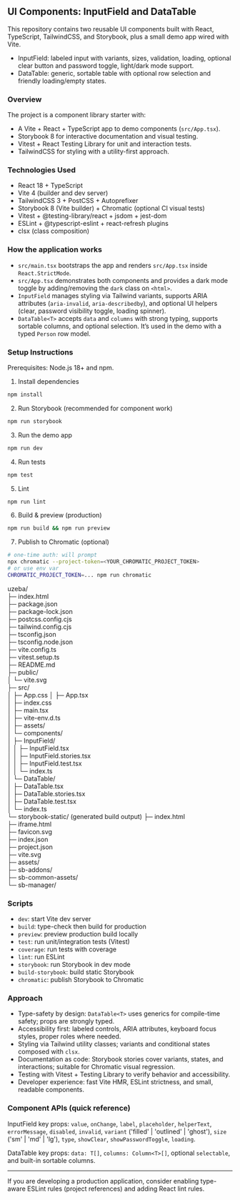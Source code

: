 ## UI Components: InputField and DataTable

This repository contains two reusable UI components built with React, TypeScript, TailwindCSS, and Storybook, plus a small demo app wired with Vite.

- InputField: labeled input with variants, sizes, validation, loading, optional clear button and password toggle, light/dark mode support.
- DataTable: generic, sortable table with optional row selection and friendly loading/empty states.

### Overview
The project is a component library starter with:
- A Vite + React + TypeScript app to demo components (`src/App.tsx`).
- Storybook 8 for interactive documentation and visual testing.
- Vitest + React Testing Library for unit and interaction tests.
- TailwindCSS for styling with a utility-first approach.

### Technologies Used
- React 18 + TypeScript
- Vite 4 (builder and dev server)
- TailwindCSS 3 + PostCSS + Autoprefixer
- Storybook 8 (Vite builder) + Chromatic (optional CI visual tests)
- Vitest + @testing-library/react + jsdom + jest-dom
- ESLint + @typescript-eslint + react-refresh plugins
- clsx (class composition)

### How the application works
- `src/main.tsx` bootstraps the app and renders `src/App.tsx` inside `React.StrictMode`.
- `src/App.tsx` demonstrates both components and provides a dark mode toggle by adding/removing the `dark` class on `<html>`.
- `InputField` manages styling via Tailwind variants, supports ARIA attributes (`aria-invalid`, `aria-describedby`), and optional UI helpers (clear, password visibility toggle, loading spinner).
- `DataTable<T>` accepts `data` and `columns` with strong typing, supports sortable columns, and optional selection. It’s used in the demo with a typed `Person` row model.

### Setup Instructions
Prerequisites: Node.js 18+ and npm.

1) Install dependencies
```bash
npm install
```

2) Run Storybook (recommended for component work)
```bash
npm run storybook
```

3) Run the demo app
```bash
npm run dev
```

4) Run tests
```bash
npm test
```

5) Lint
```bash
npm run lint
```

6) Build & preview (production)
```bash
npm run build && npm run preview
```

7) Publish to Chromatic (optional)
```bash
# one-time auth: will prompt
npx chromatic --project-token=<YOUR_CHROMATIC_PROJECT_TOKEN>
# or use env var
CHROMATIC_PROJECT_TOKEN=... npm run chromatic
```

uzeba/  
├─ index.html  
├─ package.json  
├─ package-lock.json  
├─ postcss.config.cjs  
├─ tailwind.config.cjs  
├─ tsconfig.json  
├─ tsconfig.node.json  
├─ vite.config.ts  
├─ vitest.setup.ts  
├─ README.md  
├─ public/  
│  └─ vite.svg  
├─ src/  
│  ├─ App.css
│  ├─ App.tsx  
│  ├─ index.css  
│  ├─ main.tsx   
│  ├─ vite-env.d.ts  
│  ├─ assets/  
│  └─ components/  
│     ├─ InputField/  
│     │  ├─ InputField.tsx  
│     │  ├─ InputField.stories.tsx  
│     │  ├─ InputField.test.tsx   
│     │  └─ index.ts  
│     └─ DataTable/  
│        ├─ DataTable.tsx  
│        ├─ DataTable.stories.tsx  
│        ├─ DataTable.test.tsx   
│        └─ index.ts  
└─ storybook-static/   (generated build output)
   ├─ index.html  
   ├─ iframe.html  
   ├─ favicon.svg  
   ├─ index.json  
   ├─ project.json  
   ├─ vite.svg  
   ├─ assets/  
   ├─ sb-addons/  
   ├─ sb-common-assets/  
   └─ sb-manager/  

### Scripts
- `dev`: start Vite dev server
- `build`: type-check then build for production
- `preview`: preview production build locally
- `test`: run unit/integration tests (Vitest)
- `coverage`: run tests with coverage
- `lint`: run ESLint
- `storybook`: run Storybook in dev mode
- `build-storybook`: build static Storybook
- `chromatic`: publish Storybook to Chromatic

### Approach
- Type-safety by design: `DataTable<T>` uses generics for compile-time safety; props are strongly typed.
- Accessibility first: labeled controls, ARIA attributes, keyboard focus styles, proper roles where needed.
- Styling via Tailwind utility classes; variants and conditional states composed with `clsx`.
- Documentation as code: Storybook stories cover variants, states, and interactions; suitable for Chromatic visual regression.
- Testing with Vitest + Testing Library to verify behavior and accessibility.
- Developer experience: fast Vite HMR, ESLint strictness, and small, readable components.

### Component APIs (quick reference)
InputField key props: `value`, `onChange`, `label`, `placeholder`, `helperText`, `errorMessage`, `disabled`, `invalid`, `variant` ('filled' | 'outlined' | 'ghost'), `size` ('sm' | 'md' | 'lg'), `type`, `showClear`, `showPasswordToggle`, `loading`.

DataTable key props: `data: T[]`, `columns: Column<T>[]`, optional `selectable`, and built-in sortable columns.

---

If you are developing a production application, consider enabling type-aware ESLint rules (project references) and adding React lint rules.
